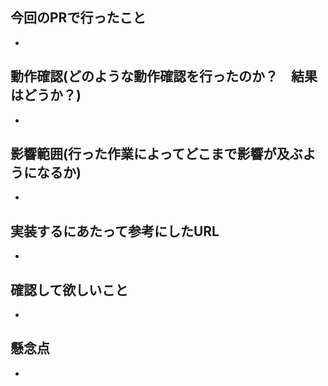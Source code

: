 ## 今回のPRで行ったこと
* 

## 動作確認(どのような動作確認を行ったのか？　結果はどうか？)
* 

## 影響範囲(行った作業によってどこまで影響が及ぶようになるか)
* 

## 実装するにあたって参考にしたURL
* 

## 確認して欲しいこと
* 

## 懸念点
* 
